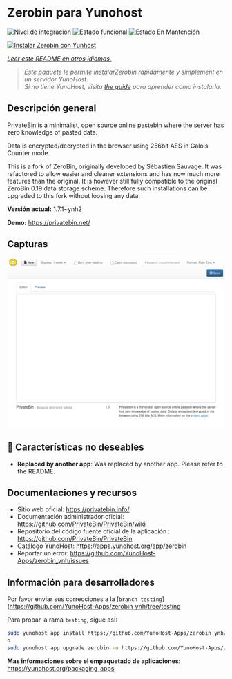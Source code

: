 <!--
Este archivo README esta generado automaticamente<https://github.com/YunoHost/apps/tree/master/tools/readme_generator>
No se debe editar a mano.
-->

# Zerobin para Yunohost

[![Nivel de integración](https://dash.yunohost.org/integration/zerobin.svg)](https://ci-apps.yunohost.org/ci/apps/zerobin/) ![Estado funcional](https://ci-apps.yunohost.org/ci/badges/zerobin.status.svg) ![Estado En Mantención](https://ci-apps.yunohost.org/ci/badges/zerobin.maintain.svg)

[![Instalar Zerobin con Yunhost](https://install-app.yunohost.org/install-with-yunohost.svg)](https://install-app.yunohost.org/?app=zerobin)

*[Leer este README en otros idiomas.](./ALL_README.md)*

> *Este paquete le permite instalarZerobin rapidamente y simplement en un servidor YunoHost.*  
> *Si no tiene YunoHost, visita [the guide](https://yunohost.org/install) para aprender como instalarla.*

## Descripción general

PrivateBin is a minimalist, open source online pastebin where the server has zero knowledge of pasted data.

Data is encrypted/decrypted in the browser using 256bit AES in Galois Counter mode.

This is a fork of ZeroBin, originally developed by Sébastien Sauvage. It was refactored to allow easier and cleaner extensions and has now much more features than the original. It is however still fully compatible to the original ZeroBin 0.19 data storage scheme. Therefore such installations can be upgraded to this fork without loosing any data.


**Versión actual:** 1.7.1~ynh2

**Demo:** <https://privatebin.net/>

## Capturas

![Captura de Zerobin](./doc/screenshots/screenshot.png)

## :red_circle: Características no deseables

- **Replaced by another app**: Was replaced by another app. Please refer to the README.

## Documentaciones y recursos

- Sitio web oficial: <https://privatebin.info/>
- Documentación administrador oficial: <https://github.com/PrivateBin/PrivateBin/wiki>
- Repositorio del código fuente oficial de la aplicación : <https://github.com/PrivateBin/PrivateBin>
- Catálogo YunoHost: <https://apps.yunohost.org/app/zerobin>
- Reportar un error: <https://github.com/YunoHost-Apps/zerobin_ynh/issues>

## Información para desarrolladores

Por favor enviar sus correcciones a la [`branch testing`](https://github.com/YunoHost-Apps/zerobin_ynh/tree/testing

Para probar la rama `testing`, sigue asÍ:

```bash
sudo yunohost app install https://github.com/YunoHost-Apps/zerobin_ynh/tree/testing --debug
o
sudo yunohost app upgrade zerobin -u https://github.com/YunoHost-Apps/zerobin_ynh/tree/testing --debug
```

**Mas informaciones sobre el empaquetado de aplicaciones:** <https://yunohost.org/packaging_apps>
